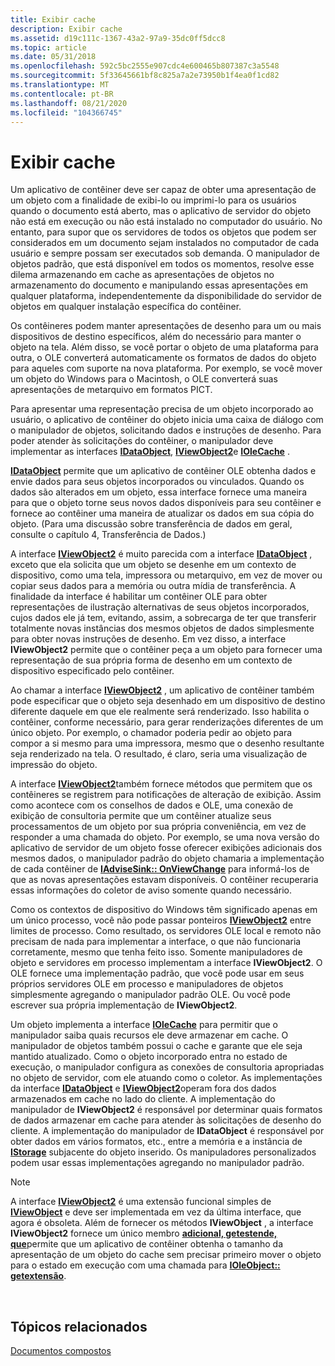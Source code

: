```yaml
---
title: Exibir cache
description: Exibir cache
ms.assetid: d19c111c-1367-43a2-97a9-35dc0ff5dcc8
ms.topic: article
ms.date: 05/31/2018
ms.openlocfilehash: 592c5bc2555e907cdc4e600465b807387c3a5548
ms.sourcegitcommit: 5f33645661bf8c825a7a2e73950b1f4ea0f1cd82
ms.translationtype: MT
ms.contentlocale: pt-BR
ms.lasthandoff: 08/21/2020
ms.locfileid: "104366745"
---
```

# <a name="view-caching"></a>Exibir cache

Um aplicativo de contêiner deve ser capaz de obter uma apresentação de um objeto com a finalidade de exibi-lo ou imprimi-lo para os usuários quando o documento está aberto, mas o aplicativo de servidor do objeto não está em execução ou não está instalado no computador do usuário. No entanto, para supor que os servidores de todos os objetos que podem ser considerados em um documento sejam instalados no computador de cada usuário e sempre possam ser executados sob demanda. O manipulador de objetos padrão, que está disponível em todos os momentos, resolve esse dilema armazenando em cache as apresentações de objetos no armazenamento do documento e manipulando essas apresentações em qualquer plataforma, independentemente da disponibilidade do servidor de objetos em qualquer instalação específica do contêiner.

Os contêineres podem manter apresentações de desenho para um ou mais dispositivos de destino específicos, além do necessário para manter o objeto na tela. Além disso, se você portar o objeto de uma plataforma para outra, o OLE converterá automaticamente os formatos de dados do objeto para aqueles com suporte na nova plataforma. Por exemplo, se você mover um objeto do Windows para o Macintosh, o OLE converterá suas apresentações de metarquivo em formatos PICT.

Para apresentar uma representação precisa de um objeto incorporado ao usuário, o aplicativo de contêiner do objeto inicia uma caixa de diálogo com o manipulador de objetos, solicitando dados e instruções de desenho. Para poder atender às solicitações do contêiner, o manipulador deve implementar as interfaces [**IDataObject**](/windows/desktop/api/ObjIdl/nn-objidl-idataobject), [**IViewObject2**](/windows/desktop/api/OleIdl/nn-oleidl-iviewobject2)e [**IOleCache**](/windows/desktop/api/OleIdl/nn-oleidl-iolecache) .

[**IDataObject**](/windows/desktop/api/ObjIdl/nn-objidl-idataobject) permite que um aplicativo de contêiner OLE obtenha dados e envie dados para seus objetos incorporados ou vinculados. Quando os dados são alterados em um objeto, essa interface fornece uma maneira para que o objeto torne seus novos dados disponíveis para seu contêiner e fornece ao contêiner uma maneira de atualizar os dados em sua cópia do objeto. (Para uma discussão sobre transferência de dados em geral, consulte o capítulo 4, Transferência de Dados.)

A interface [**IViewObject2**](/windows/desktop/api/OleIdl/nn-oleidl-iviewobject2) é muito parecida com a interface [**IDataObject**](/windows/desktop/api/ObjIdl/nn-objidl-idataobject) , exceto que ela solicita que um objeto se desenhe em um contexto de dispositivo, como uma tela, impressora ou metarquivo, em vez de mover ou copiar seus dados para a memória ou outra mídia de transferência. A finalidade da interface é habilitar um contêiner OLE para obter representações de ilustração alternativas de seus objetos incorporados, cujos dados ele já tem, evitando, assim, a sobrecarga de ter que transferir totalmente novas instâncias dos mesmos objetos de dados simplesmente para obter novas instruções de desenho. Em vez disso, a interface **IViewObject2** permite que o contêiner peça a um objeto para fornecer uma representação de sua própria forma de desenho em um contexto de dispositivo especificado pelo contêiner.

Ao chamar a interface [**IViewObject2**](/windows/desktop/api/OleIdl/nn-oleidl-iviewobject2) , um aplicativo de contêiner também pode especificar que o objeto seja desenhado em um dispositivo de destino diferente daquele em que ele realmente será renderizado. Isso habilita o contêiner, conforme necessário, para gerar renderizações diferentes de um único objeto. Por exemplo, o chamador poderia pedir ao objeto para compor a si mesmo para uma impressora, mesmo que o desenho resultante seja renderizado na tela. O resultado, é claro, seria uma visualização de impressão do objeto.

A interface [**IViewObject2**](/windows/desktop/api/OleIdl/nn-oleidl-iviewobject2)também fornece métodos que permitem que os contêineres se registrem para notificações de alteração de exibição. Assim como acontece com os conselhos de dados e OLE, uma conexão de exibição de consultoria permite que um contêiner atualize seus processamentos de um objeto por sua própria conveniência, em vez de responder a uma chamada do objeto. Por exemplo, se uma nova versão do aplicativo de servidor de um objeto fosse oferecer exibições adicionais dos mesmos dados, o manipulador padrão do objeto chamaria a implementação de cada contêiner de [**IAdviseSink:: OnViewChange**](/windows/desktop/api/ObjIdl/nf-objidl-iadvisesink-onviewchange) para informá-los de que as novas apresentações estavam disponíveis. O contêiner recuperaria essas informações do coletor de aviso somente quando necessário.

Como os contextos de dispositivo do Windows têm significado apenas em um único processo, você não pode passar ponteiros [**IViewObject2**](/windows/desktop/api/OleIdl/nn-oleidl-iviewobject2) entre limites de processo. Como resultado, os servidores OLE local e remoto não precisam de nada para implementar a interface, o que não funcionaria corretamente, mesmo que tenha feito isso. Somente manipuladores de objeto e servidores em processo implementam a interface **IViewObject2**. O OLE fornece uma implementação padrão, que você pode usar em seus próprios servidores OLE em processo e manipuladores de objetos simplesmente agregando o manipulador padrão OLE. Ou você pode escrever sua própria implementação de **IViewObject2**.

Um objeto implementa a interface [**IOleCache**](/windows/desktop/api/OleIdl/nn-oleidl-iolecache) para permitir que o manipulador saiba quais recursos ele deve armazenar em cache. O manipulador de objetos também possui o cache e garante que ele seja mantido atualizado. Como o objeto incorporado entra no estado de execução, o manipulador configura as conexões de consultoria apropriadas no objeto de servidor, com ele atuando como o coletor. As implementações da interface [**IDataObject**](/windows/desktop/api/ObjIdl/nn-objidl-idataobject) e [**IViewObject2**](/windows/desktop/api/OleIdl/nn-oleidl-iviewobject2)operam fora dos dados armazenados em cache no lado do cliente. A implementação do manipulador de **IViewObject2** é responsável por determinar quais formatos de dados armazenar em cache para atender às solicitações de desenho do cliente. A implementação do manipulador de **IDataObject** é responsável por obter dados em vários formatos, etc., entre a memória e a instância de [**IStorage**](/windows/desktop/api/objidl/nn-objidl-istorage) subjacente do objeto inserido. Os manipuladores personalizados podem usar essas implementações agregando no manipulador padrão.

> [!Note]  
> A interface [**IViewObject2**](/windows/desktop/api/OleIdl/nn-oleidl-iviewobject2) é uma extensão funcional simples de [**IViewObject**](/windows/desktop/api/OleIdl/nn-oleidl-iviewobject) e deve ser implementada em vez da última interface, que agora é obsoleta. Além de fornecer os métodos **IViewObject** , a interface **IViewObject2** fornece um único membro [**adicional, getestende, que**](/windows/desktop/api/OleIdl/nf-oleidl-iviewobject2-getextent)permite que um aplicativo de contêiner obtenha o tamanho da apresentação de um objeto do cache sem precisar primeiro mover o objeto para o estado em execução com uma chamada para [**IOleObject:: getextensão**](/windows/desktop/api/OleIdl/nf-oleidl-ioleobject-getextent).

 

## <a name="related-topics"></a>Tópicos relacionados

<dl> <dt>

[Documentos compostos](compound-documents.md)
</dt> </dl>

 

 
